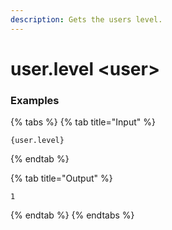 ```yaml
---
description: Gets the users level.
---
```


# user.level &lt;user>

### Examples

{% tabs %}
{% tab title="Input" %}

```text
{user.level}
```

{% endtab %}

{% tab title="Output" %}

```text
1
```

{% endtab %}
{% endtabs %}

